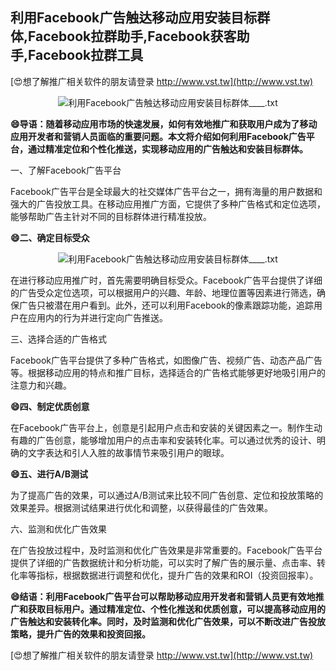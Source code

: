 ## **利用Facebook广告触达移动应用安装目标群体,Facebook拉群助手,Facebook获客助手,Facebook拉群工具**

[😍想了解推广相关软件的朋友请登录 http://www.vst.tw](http://www.vst.tw)

 <center><img src="https://vst.tw/MP4/tuiguang/png/1.png" alt="利用Facebook广告触达移动应用安装目标群体____.txt"></center>

**😄导语：随着移动应用市场的快速发展，如何有效地推广和获取用户成为了移动应用开发者和营销人员面临的重要问题。本文将介绍如何利用Facebook广告平台，通过精准定位和个性化推送，实现移动应用的广告触达和安装目标群体。**

一、了解Facebook广告平台

Facebook广告平台是全球最大的社交媒体广告平台之一，拥有海量的用户数据和强大的广告投放工具。在移动应用推广方面，它提供了多种广告格式和定位选项，能够帮助广告主针对不同的目标群体进行精准投放。

**😄二、确定目标受众**

 <center><img src="https://vst.tw/MP4/tuiguang/png/8.png" alt="利用Facebook广告触达移动应用安装目标群体____.txt"></center>

在进行移动应用推广时，首先需要明确目标受众。Facebook广告平台提供了详细的广告受众定位选项，可以根据用户的兴趣、年龄、地理位置等因素进行筛选，确保广告只被潜在用户看到。此外，还可以利用Facebook的像素跟踪功能，追踪用户在应用内的行为并进行定向广告推送。

三、选择合适的广告格式

Facebook广告平台提供了多种广告格式，如图像广告、视频广告、动态产品广告等。根据移动应用的特点和推广目标，选择适合的广告格式能够更好地吸引用户的注意力和兴趣。

**😄四、制定优质创意**

在Facebook广告平台上，创意是引起用户点击和安装的关键因素之一。制作生动有趣的广告创意，能够增加用户的点击率和安装转化率。可以通过优秀的设计、明确的文字表达和引人入胜的故事情节来吸引用户的眼球。

**😄五、进行A/B测试**

为了提高广告的效果，可以通过A/B测试来比较不同广告创意、定位和投放策略的效果差异。根据测试结果进行优化和调整，以获得最佳的广告效果。

六、监测和优化广告效果

在广告投放过程中，及时监测和优化广告效果是非常重要的。Facebook广告平台提供了详细的广告数据统计和分析功能，可以实时了解广告的展示量、点击率、转化率等指标，根据数据进行调整和优化，提升广告的效果和ROI（投资回报率）。

**😄结语：利用Facebook广告平台可以帮助移动应用开发者和营销人员更有效地推广和获取目标用户。通过精准定位、个性化推送和优质创意，可以提高移动应用的广告触达和安装转化率。同时，及时监测和优化广告效果，可以不断改进广告投放策略，提升广告的效果和投资回报。**

[😍想了解推广相关软件的朋友请登录 http://www.vst.tw](http://www.vst.tw)



